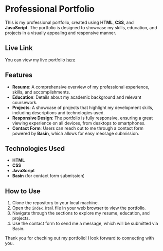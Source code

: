 # Professional Portfolio

This is my professional portfolio, created using **HTML**, **CSS**, and **JavaScript**. The portfolio is designed to showcase my skills, education, and projects in a visually appealing and responsive manner.

## Live Link

You can view my live portfolio [here](https://algomystique.github.io/Professional-Portfolio/)

## Features

- **Resume**: A comprehensive overview of my professional experience, skills, and accomplishments.
- **Education**: Details about my academic background and relevant coursework.
- **Projects**: A showcase of projects that highlight my development skills, including descriptions and technologies used.
- **Responsive Design**: The portfolio is fully responsive, ensuring a great viewing experience on all devices, from desktops to smartphones.
- **Contact Form**: Users can reach out to me through a contact form powered by **Basin**, which allows for easy message submission.

## Technologies Used

- **HTML**
- **CSS**
- **JavaScript**
- **Basin** (for contact form submission)

## How to Use

1. Clone the repository to your local machine.
2. Open the `index.html` file in your web browser to view the portfolio.
3. Navigate through the sections to explore my resume, education, and projects.
4. Use the contact form to send me a message, which will be submitted via Basin.

Thank you for checking out my portfolio! I look forward to connecting with you.
